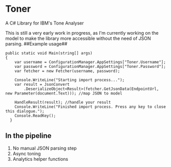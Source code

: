 # Toner #
A C# Library for IBM's Tone Analyser

This is still a very early work in progress, as I'm currently working on the model to make the library more accessible without the need of JSON parsing.
##Example usage##
~~~ 
public static void Main(string[] args)
{
    var username = ConfigurationManager.AppSettings["Toner.Username"];
    var password = ConfigurationManager.AppSettings["Toner.Password"];
    var fetcher = new Fetcher(username, password);

    Console.WriteLine("Starting import process...");
    var result = JsonConvert
        .DeserializeObject<Result>(fetcher.GetJsonData(EndpointUrl, new Parameter(document.Text))); //map JSON to model

    HandleResult(result); //handle your result
    Console.WriteLine("Finished import process. Press any key to close this dialogue.");
    Console.ReadKey();
  }
  ~~~

## In the pipeline ##
  
  1. No manual JSON parsing step
  2. Async toning
  3. Analytics helper functions
